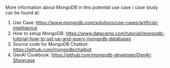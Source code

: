 More information about MongoDB in this potential use case / case study can be found at: 
1. Use Case: https://www.mongodb.com/solutions/use-cases/artificial-intelligence
2. How to setup MongoDB: https://www.datacamp.com/tutorial/mongodb-tutorial-how-to-set-up-and-query-mongodb-databases
3. Source code for MongoDB Chatbot: https://github.com/mongodb/chatbot
4. GenAI Cookbook: https://github.com/mongodb-developer/GenAI-Showcase
